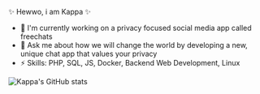 ✨ Hewwo, i am Kappa ✨
- 🔭 I'm currently working on a privacy focused social media app called freechats
- 💬 Ask me about how we will change the world by developing a new, unique chat app that values your privacy
- ⚡ Skills: PHP, SQL, JS, Docker, Backend Web Development, Linux

![Kappa's GitHub stats](https://github-readme-stats.vercel.app/api?username=CafeKappa&show_icons=true&theme=synthwave&locale=en)
